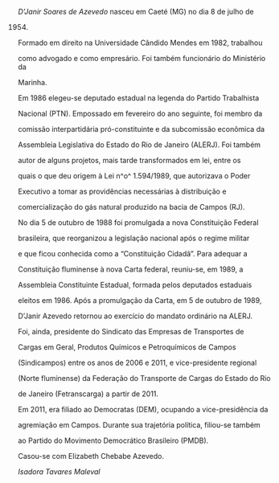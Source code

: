 

*D’Janir Soares de Azevedo* nasceu em Caeté (MG) no dia 8 de julho de

1954.



Formado em direito na Universidade Cândido Mendes em 1982, trabalhou

como advogado e como empresário. Foi também funcionário do Ministério da

Marinha.



Em 1986 elegeu-se deputado estadual na legenda do Partido Trabalhista

Nacional (PTN). Empossado em fevereiro do ano seguinte, foi membro da

comissão interpartidária pró-constituinte e da subcomissão econômica da

Assembleia Legislativa do Estado do Rio de Janeiro (ALERJ). Foi também

autor de alguns projetos, mais tarde transformados em lei, entre os

quais o que deu origem à Lei n^o^ 1.594/1989, que autorizava o Poder

Executivo a tomar as providências necessárias à distribuição e

comercialização do gás natural produzido na bacia de Campos (RJ).



No dia 5 de outubro de 1988 foi promulgada a nova Constituição Federal

brasileira, que reorganizou a legislação nacional após o regime militar

e que ficou conhecida como a “Constituição Cidadã”. Para adequar a

Constituição fluminense à nova Carta federal, reuniu-se, em 1989, a

Assembleia Constituinte Estadual, formada pelos deputados estaduais

eleitos em 1986. Após a promulgação da Carta, em 5 de outubro de 1989,

D’Janir Azevedo retornou ao exercício do mandato ordinário na ALERJ.



Foi, ainda, presidente do Sindicato das Empresas de Transportes de

Cargas em Geral, Produtos Químicos e Petroquímicos de Campos

(Sindicampos) entre os anos de 2006 e 2011, e vice-presidente regional

(Norte fluminense) da Federação do Transporte de Cargas do Estado do Rio

de Janeiro (Fetranscarga) a partir de 2011.



Em 2011, era filiado ao Democratas (DEM), ocupando a vice-presidência da

agremiação em Campos. Durante sua trajetória política, filiou-se também

ao Partido do Movimento Democrático Brasileiro (PMDB).



Casou-se com Elizabeth Chebabe Azevedo.



*Isadora Tavares Maleval*



